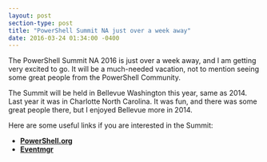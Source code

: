 ```yaml
---
layout: post
section-type: post
title: "PowerShell Summit NA just over a week away"
date: 2016-03-24 01:34:00 -0400
---
```


The PowerShell Summit NA 2016 is just over a week away, and I am getting very excited to go.  It will be a much-needed vacation, not to mention seeing some great people from the PowerShell Community.


The Summit will be held in Bellevue Washington this year, same as 2014.  Last year it was in Charlotte North Carolina.  It was fun, and there was some great people there, but I enjoyed Bellevue more in 2014.


Here are some useful links if you are interested in the Summit:

- **[PowerShell.org](http://powershell.org/wp/summit/)**
- **[Eventmgr](https://eventmgr.azurewebsites.net/event/home/PSNA16)**
